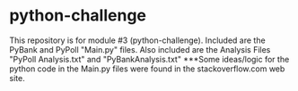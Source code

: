 # python-challenge
This repository is for module #3 (python-challenge).
Included are the PyBank and PyPoll  "Main.py" files.
Also included are the Analysis Files "PyPoll Analysis.txt"  and "PyBankAnalysis.txt"
***Some ideas/logic for the python code in the Main.py files were found in the stackoverflow.com web site.  